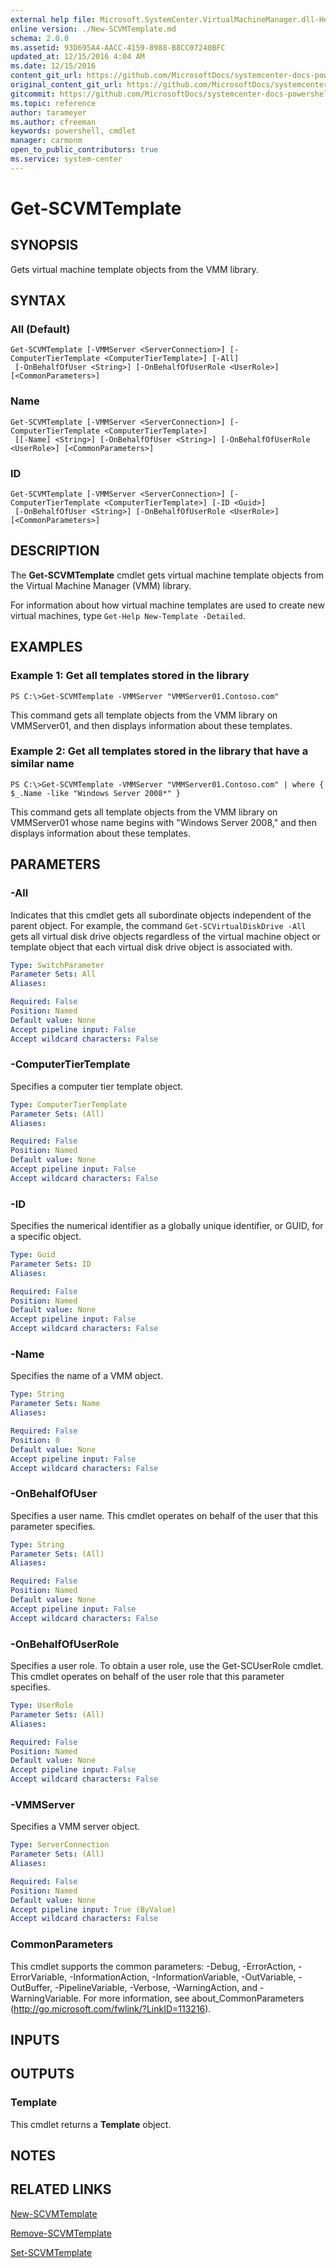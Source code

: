 ```yaml
---
external help file: Microsoft.SystemCenter.VirtualMachineManager.dll-Help.xml
online version: ./New-SCVMTemplate.md
schema: 2.0.0
ms.assetid: 93D695A4-AACC-4159-8988-B8CC07240BFC
updated_at: 12/15/2016 4:04 AM
ms.date: 12/15/2016
content_git_url: https://github.com/MicrosoftDocs/systemcenter-docs-powershell/blob/master/systemcenter-cmdlets/SystemCenter2016/VirtualMachineManager/vlatest/Get-SCVMTemplate.md
original_content_git_url: https://github.com/MicrosoftDocs/systemcenter-docs-powershell/blob/master/systemcenter-cmdlets/SystemCenter2016/VirtualMachineManager/vlatest/Get-SCVMTemplate.md
gitcommit: https://github.com/MicrosoftDocs/systemcenter-docs-powershell/blob/7df4508c7b907a214e6a8eca76037b06065ef078/systemcenter-cmdlets/SystemCenter2016/VirtualMachineManager/vlatest/Get-SCVMTemplate.md
ms.topic: reference
author: tarameyer
ms.author: cfreeman
keywords: powershell, cmdlet
manager: carmonm
open_to_public_contributors: true
ms.service: system-center
---
```


# Get-SCVMTemplate

## SYNOPSIS
Gets virtual machine template objects from the VMM library.

## SYNTAX

### All (Default)
```
Get-SCVMTemplate [-VMMServer <ServerConnection>] [-ComputerTierTemplate <ComputerTierTemplate>] [-All]
 [-OnBehalfOfUser <String>] [-OnBehalfOfUserRole <UserRole>] [<CommonParameters>]
```

### Name
```
Get-SCVMTemplate [-VMMServer <ServerConnection>] [-ComputerTierTemplate <ComputerTierTemplate>]
 [[-Name] <String>] [-OnBehalfOfUser <String>] [-OnBehalfOfUserRole <UserRole>] [<CommonParameters>]
```

### ID
```
Get-SCVMTemplate [-VMMServer <ServerConnection>] [-ComputerTierTemplate <ComputerTierTemplate>] [-ID <Guid>]
 [-OnBehalfOfUser <String>] [-OnBehalfOfUserRole <UserRole>] [<CommonParameters>]
```

## DESCRIPTION
The **Get-SCVMTemplate** cmdlet gets virtual machine template objects from the Virtual Machine Manager (VMM) library.

For information about how virtual machine templates are used to create new virtual machines, type `Get-Help New-Template -Detailed`.

## EXAMPLES

### Example 1: Get all templates stored in the library
```
PS C:\>Get-SCVMTemplate -VMMServer "VMMServer01.Contoso.com"
```

This command gets all template objects from the VMM library on VMMServer01, and then displays information about these templates.

### Example 2: Get all templates stored in the library that have a similar name
```
PS C:\>Get-SCVMTemplate -VMMServer "VMMServer01.Contoso.com" | where { $_.Name -like "Windows Server 2008*" }
```

This command gets all template objects from the VMM library on VMMServer01 whose name begins with "Windows Server 2008," and then displays information about these templates.

## PARAMETERS

### -All
Indicates that this cmdlet gets all subordinate objects independent of the parent object.
For example, the command `Get-SCVirtualDiskDrive -All` gets all virtual disk drive objects regardless of the virtual machine object or template object that each virtual disk drive object is associated with.

```yaml
Type: SwitchParameter
Parameter Sets: All
Aliases: 

Required: False
Position: Named
Default value: None
Accept pipeline input: False
Accept wildcard characters: False
```

### -ComputerTierTemplate
Specifies a computer tier template object.

```yaml
Type: ComputerTierTemplate
Parameter Sets: (All)
Aliases: 

Required: False
Position: Named
Default value: None
Accept pipeline input: False
Accept wildcard characters: False
```

### -ID
Specifies the numerical identifier as a globally unique identifier, or GUID, for a specific object.

```yaml
Type: Guid
Parameter Sets: ID
Aliases: 

Required: False
Position: Named
Default value: None
Accept pipeline input: False
Accept wildcard characters: False
```

### -Name
Specifies the name of a VMM object.

```yaml
Type: String
Parameter Sets: Name
Aliases: 

Required: False
Position: 0
Default value: None
Accept pipeline input: False
Accept wildcard characters: False
```

### -OnBehalfOfUser
Specifies a user name.
This cmdlet operates on behalf of the user that this parameter specifies.

```yaml
Type: String
Parameter Sets: (All)
Aliases: 

Required: False
Position: Named
Default value: None
Accept pipeline input: False
Accept wildcard characters: False
```

### -OnBehalfOfUserRole
Specifies a user role.
To obtain a user role, use the Get-SCUserRole cmdlet.
This cmdlet operates on behalf of the user role that this parameter specifies.

```yaml
Type: UserRole
Parameter Sets: (All)
Aliases: 

Required: False
Position: Named
Default value: None
Accept pipeline input: False
Accept wildcard characters: False
```

### -VMMServer
Specifies a VMM server object.

```yaml
Type: ServerConnection
Parameter Sets: (All)
Aliases: 

Required: False
Position: Named
Default value: None
Accept pipeline input: True (ByValue)
Accept wildcard characters: False
```

### CommonParameters
This cmdlet supports the common parameters: -Debug, -ErrorAction, -ErrorVariable, -InformationAction, -InformationVariable, -OutVariable, -OutBuffer, -PipelineVariable, -Verbose, -WarningAction, and -WarningVariable. For more information, see about_CommonParameters (http://go.microsoft.com/fwlink/?LinkID=113216).

## INPUTS

## OUTPUTS

### Template
This cmdlet returns a **Template** object.

## NOTES

## RELATED LINKS

[New-SCVMTemplate](xref:SystemCenter2016/VirtualMachineManager/vlatest/New-SCVMTemplate.md)

[Remove-SCVMTemplate](xref:SystemCenter2016/VirtualMachineManager/vlatest/Remove-SCVMTemplate.md)

[Set-SCVMTemplate](xref:SystemCenter2016/VirtualMachineManager/vlatest/Set-SCVMTemplate.md)


